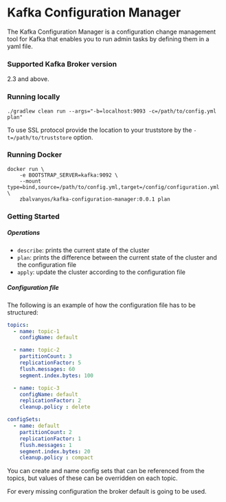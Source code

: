 # Kafka Configuration Manager

The Kafka Configuration Manager is a configuration change management tool for Kafka that enables you to run admin tasks by defining them in a yaml file. 

### Supported Kafka Broker version
2.3 and above.

### Running locally
`./gradlew clean run --args="-b=localhost:9093 -c=/path/to/config.yml plan"`

To use SSL protocol provide the location to your truststore by the `-t=/path/to/truststore` option.

### Running Docker 
```
docker run \
	-e BOOTSTRAP_SERVER=kafka:9092 \
	--mount type=bind,source=/path/to/config.yml,target=/config/configuration.yml \
	zbalvanyos/kafka-configuration-manager:0.0.1 plan
```

### Getting Started

##### Operations

- `describe`: prints the current state of the cluster
- `plan`: prints the difference between the current state of the cluster and the configuration file
- `apply`: update the cluster according to the configuration file

##### Configuration file
The following is an example of how the configuration file has to be structured:

```yaml
topics:
  - name: topic-1
    configName: default

  - name: topic-2
    partitionCount: 3
    replicationFactor: 5
    flush.messages: 60
    segment.index.bytes: 100

  - name: topic-3
    configName: default
    replicationFactor: 2
    cleanup.policy : delete

configSets:
  - name: default
    partitionCount: 2
    replicationFactor: 1
    flush.messages: 1
    segment.index.bytes: 20
    cleanup.policy : compact
```

You can create and name config sets that can be referenced from the topics, but values of these can be overridden on each topic. 

For every missing configuration the broker default is going to be used. 
